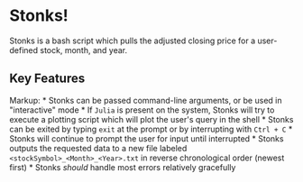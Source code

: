 # Stonks! #
Stonks is a bash script which pulls the adjusted closing price for a user-defined stock, month, and year.
## Key Features ##
Markup: * Stonks can be passed command-line arguments, or be used in "interactive" mode
	* If `Julia` is present on the system, Stonks will try to execute a plotting script which will plot the user's query in the shell
	* Stonks can be exited by typing `exit` at the prompt or by interrupting with `Ctrl + C`
	* Stonks will continue to prompt the user for input until interrupted
	* Stonks outputs the requested data to a new file labeled `<stockSymbol>_<Month>_<Year>.txt` in reverse chronological order (newest first)
	* Stonks _should_ handle most errors relatively gracefully

